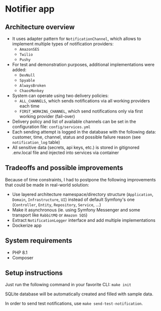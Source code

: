 # Notifier app

## Architecture overview
* It uses adapter pattern for `NotificationChannel`, which allows to implement multiple types of notification providers: 
  * `AmazonSES`
  * `Twilio`
  * `Pushy`
* For test and demonstration purposes, additional implementations were added:
  * `DevNull`
  * `Spyable`
  * `AlwaysBroken`
  * `ChaosMonkey`
* System can operate using two delivery policies: 
  * `ALL_CHANNELS`, which sends notifications via all working providers each time
  * `FIRST_WORKING_CHANNEL`, which send notifications only via first working provider (fail-over)
* Delivery policy and list of available channels can be set in the configuration file: `config/services.yml`
* Each sending attempt is logged in the database with the following data: customer, time, channel, status and possible failure reason (see `notification_log` table)
* All sensitive data (secrets, api keys, etc.) is stored in gitignored .env.local file and injected into services via container

## Tradeoffs and possible improvements
Because of time constraints, I had to postpone the following improvements that could be made in real-world solution:
* Use layered architecture namespace/directory structure (`Application`, `Domain`, `Infrastructure`, `UI`) instead of default Symfony's one (`Controller`, `Entity`, `Repository`, `Service`, ...)
* Make it asynchronous (ie. using Symfony Messenger and some transport like `RabbitMQ` or `Amazon SQS`)
* Extract `NotificationLogger` interface and add multiple implementations
* Dockerize app

## System requirements
* PHP 8.1
* Composer

## Setup instructions

Just run the following command in your favorite CLI: `make init`

SQLite database will be automatically created and filled with sample data.

In order to send test notifications, use `make send-test-notification`.
